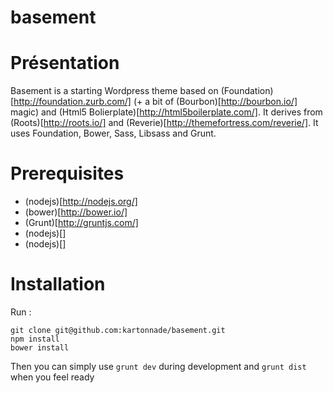 basement
========

# Présentation
Basement is a starting Wordpress theme based on (Foundation)[http://foundation.zurb.com/] (+ a bit of (Bourbon)[http://bourbon.io/] magic) and (Html5 Bolierplate)[http://html5boilerplate.com/].
It derives from (Roots)[http://roots.io/] and (Reverie)[http://themefortress.com/reverie/].
It uses Foundation, Bower, Sass, Libsass and Grunt.

# Prerequisites
- (nodejs)[http://nodejs.org/]
- (bower)[http://bower.io/]
- (Grunt)[http://gruntjs.com/]
- (nodejs)[]
- (nodejs)[]

# Installation


Run :
````
git clone git@github.com:kartonnade/basement.git
npm install
bower install
````

Then you can simply use
`grunt dev` during development and `grunt dist` when you feel ready



